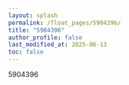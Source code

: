 ```yaml
---
layout: splash
permalink: /float_pages/5904396/
title: "5904396"
author_profile: false
last_modified_at: 2025-06-13
toc: false
---
```

 
5904396
